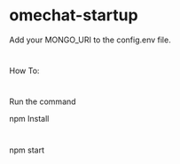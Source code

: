 # omechat-startup
Add your MONGO_URI to the config.env file. 
#
How To: 
#
Run the command 

npm Install
#
npm start
